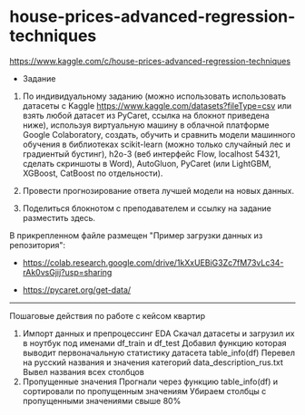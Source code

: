 # house-prices-advanced-regression-techniques
https://www.kaggle.com/c/house-prices-advanced-regression-techniques

- Задание
1. По индивидуальному заданию (можно использовать использовать датасеты с Kaggle https://www.kaggle.com/datasets?fileType=csv или взять любой датасет из PyCaret, ссылка на блокнот приведена ниже), используя виртуальную машину в облачной платформе Google Colaboratory, создать, обучить и сравнить модели машинного обучения в библиотеках scikit-learn (можно только случайный лес и градиентый бустинг), h2o-3 (веб интерфейс Flow, localhost 54321, сделать скриншоты в Word), AutoGluon, PyCaret (или LightGBM,  XGBoost,  CatBoost по отдельности).

2. Провести прогнозирование ответа лучшей модели на новых данных.

3. Поделиться блокнотом с преподавателем и ссылку на задание разместить здесь.

В прикрепленном файле размещен "Пример загрузки данных из репозитория":

- https://colab.research.google.com/drive/1kXxUEBiG3Zc7fM73vLc34-rAk0vsGjij?usp=sharing

- https://pycaret.org/get-data/

--------------------------------------------------------------------
Пошаговые действия по работе с кейсом квартир
1) Импорт данных и препроцессинг EDA
Скачал датасеты и загрузил их в ноутбук под именами df_train и df_test
Добавил функцию которая выводит первоначальную статистику датасета table_info(df)
Перевел на русский названия и значения категорий data_description_rus.txt
Вывел названия всех столбцов
2) Пропущенные значения
Прогнали через функцию table_info(df) и сортировали по пропущенным значениям
Убираем столбцы с пропущенными значениями свыше 80% 


